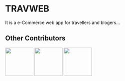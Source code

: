 # TRAVWEB
<p >It is a e-Commerce web app for travellers and blogers...</p>

## Other Contributors
<a href="https://github.com/iamsaptorshe07"><img width="90px" src="https://avatars.githubusercontent.com/u/54545530?v=4"></a>
<a href="https://github.com/ayank007"><img width="90px" src="https://avatars.githubusercontent.com/u/57215535?v=4"></a>
<a href="https://github.com/gobinda812"><img width="90px" src="https://avatars.githubusercontent.com/u/52933690?v=4"></a>
